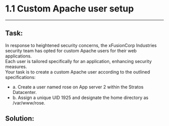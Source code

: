 # 1.1 Custom Apache user setup
---
## Task:
In response to heightened security concerns, the xFusionCorp Industries security team has opted for custom Apache users for their web applications.  
Each user is tailored specifically for an application, enhancing security measures.  
Your task is to create a custom Apache user according to the outlined specifications:   
- a. Create a user named rose on App server 2 within the Stratos Datacenter.
- b. Assign a unique UID 1925 and designate the home directory as /var/www/rose.

## Solution:
